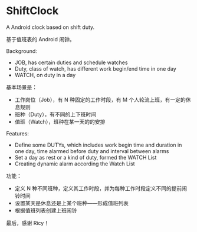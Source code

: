 ShiftClock
==========

A Android clock based on shift duty.

基于值班表的 Android 闹钟。


Background:
* JOB, has certain duties and schedule watches
* Duty, class of watch, has different work begin/end time in one day
* WATCH, on duty in a day

基本场景是：
* 工作岗位（Job），有 N 种固定的工作时段，有 M 个人轮流上班，有一定的休息规则
* 班种（Duty），有不同的上下班时间
* 值班（Watch），班种在某一天的的安排


Features:
* Define some DUTYs, which includes work begin time and duration in one day, time alarmed before duty and interval between alarms
* Set a day as rest or a kind of duty, formed the WATCH List
* Creating dynamic alarm according the Watch List

功能：
* 定义 N 种不同班种，定义其工作时段，并为每种工作时段定义不同的提前闹铃时间
* 设置某天是休息还是上某个班种——形成值班列表
* 根据值班列表创建上班闹铃


最后，感谢 Ricy！

